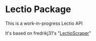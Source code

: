 # Lectio Package

This is a work-in-progress Lectio API

It's based on fredrikj31's "[LectioScraper](https://github.com/fredrikj31/LectioScraper)"